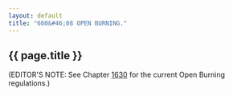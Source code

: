```yaml
---
layout: default
title: "660&#46;08 OPEN BURNING."
---
```


{{ page.title }}
----------------

(EDITOR'S NOTE: See Chapter [1630](5b23785f.html) for the current Open Burning regulations.)